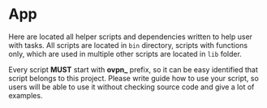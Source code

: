 # App

Here are located all helper scripts and dependencies written to help user with tasks. All scripts are located in `bin` directory, scripts with functions only, which are used in multiple other scripts are located in `lib` folder.  

Every script **MUST** start with **ovpn_** prefix, so it can be easy identified that script belongs to this project. Please write guide how to use your script, so users will be able to use it without checking source code and give a lot of examples.